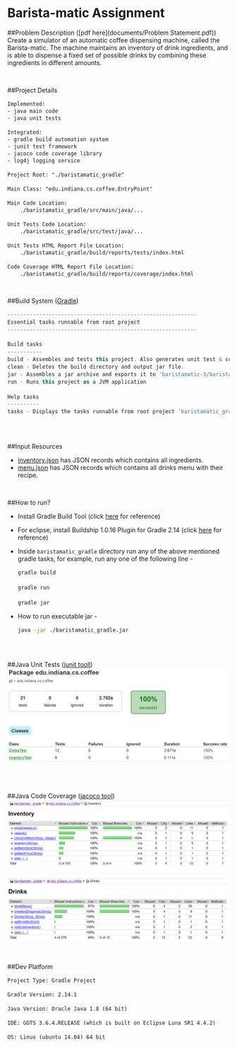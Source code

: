 # Barista-matic Assignment

##Problem Description  ([pdf here](documents/Problem Statement.pdf))
Create a simulator of an automatic coffee dispensing machine, called the Barista-matic. The machine maintains an inventory of drink ingredients, and is able to dispense a fixed set of possible drinks by combining these ingredients in different amounts.

<br>

##Project Details
```
Implemented:
- java main code
- java unit tests

Integrated:
- gradle build automation system
- junit test framework
- jacoco code coverage library
- log4j logging service

Project Root: "./baristamatic_gradle"

Main Class: "edu.indiana.cs.coffee.EntryPoint"

Main Code Location:
	./baristamatic_gradle/src/main/java/...

Unit Tests Code Location:
	./baristamatic_gradle/src/test/java/...

Unit Tests HTML Report File Location:
	./baristamatic_gradle/build/reports/tests/index.html
	
Code Coverage HTML Report File Location:
	./baristamatic_gradle/build/reports/coverage/index.html

```


<br>

##Build System  ([Gradle](https://discuss.gradle.org/t/gradle-2-14-released/18040))

```gradle
------------------------------------------------------------
Essential tasks runnable from root project
------------------------------------------------------------

Build tasks
-----------
build - Assembles and tests this project. Also generates unit test & code coverage reports.
clean - Deletes the build directory and output jar file.
jar - Assembles a jar archive and exports it to 'baristamatic-3/baristamatic_gradle/'.
run - Runs this project as a JVM application

Help tasks
----------
tasks - Displays the tasks runnable from root project 'baristamatic_gradle'.

```

<br><br>

##Input Resources
  - [inventory.json](baristamatic_gradle/res/inventory.json) has JSON records which contains all ingredients.
  - [menu.json](baristamatic_gradle/res/menu.json) has JSON records which contains all drinks menu with their recipe.

<br>

##How to run?
- Install Gradle Build Tool (click [here](https://www.javacodegeeks.com/2013/04/how-to-install-gradle-2.html) for reference)
- For eclipse, install Buildship 1.0.16 Plugin for Gradle 2.14 (click [here](https://projects.eclipse.org/projects/tools.buildship/releases/1.0.16) for reference)

- Inside ```baristamatic_gradle``` directory run any of the above mentioned gradle tasks, for example, run any one of the following line - 
  ```bash
  gradle build

  gradle run

  gradle jar
  ```
- How to run executable jar -

  ```bash
  java -jar ./baristamatic_gradle.jar
  ```
    

<br><br>

##Java Unit Tests   ([junit tooll](http://junit.org/junit4/))
![Java Unit Testing Report](documents/images/junit.png)

<br><br>

##Java Code Coverage  ([jacoco tool](http://www.eclemma.org/jacoco/))
![Java Code Coverage Report: Inventory](documents/images/jacoco-edu.indiana.cs.coffee.Inventory.PNG)
<br><br>
![Java Code Coverage Report: Drinks](documents/images/jacoco-edu.indiana.cs.coffee.Drinks.PNG)

<br>

##Dev Platform
```
Project Type: Gradle Project

Gradle Version: 2.14.1

Java Version: Oracle Java 1.8 (64 bit)

IDE: GGTS 3.6.4.RELEASE (which is built on Eclipse Luna SR1 4.4.2)

OS: Linux (ubuntu 14.04) 64 bit
```
